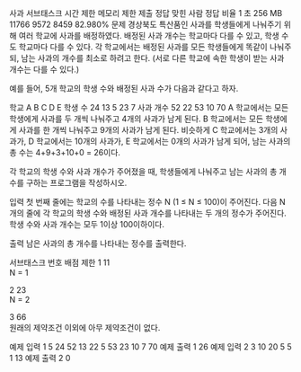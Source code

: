 사과 서브태스크
시간 제한	메모리 제한	제출	정답	맞힌 사람	정답 비율
1 초	256 MB	11766	9572	8459	82.980%
문제
경상북도 특산품인 사과를 학생들에게 나눠주기 위해 여러 학교에 사과를 배정하였다. 배정된 사과 개수는 학교마다 다를 수 있고, 학생 수도 학교마다 다를 수 있다. 각 학교에서는 배정된 사과를 모든 학생들에게 똑같이 나눠주되, 남는 사과의 개수를 최소로 하려고 한다. (서로 다른 학교에 속한 학생이 받는 사과 개수는 다를 수 있다.)

예를 들어, 5개 학교의 학생 수와 배정된 사과 수가 다음과 같다고 하자.

학교	A	B	C	D	E
학생 수	24	13	5	23	7
사과 개수	52	22	53	10	70
A 학교에서는 모든 학생에게 사과를 두 개씩 나눠주고 4개의 사과가 남게 된다. B 학교에서는 모든 학생에게 사과를 한 개씩 나눠주고 9개의 사과가 남게 된다. 비슷하게 C 학교에서는 3개의 사과가, D 학교에서는 10개의 사과가, E 학교에서는 0개의 사과가 남게 되어, 남는 사과의 총 수는 4+9+3+10+0 = 26이다. 

각 학교의 학생 수와 사과 개수가 주어졌을 때, 학생들에게 나눠주고 남는 사과의 총 개수를 구하는 프로그램을 작성하시오.

입력
첫 번째 줄에는 학교의 수를 나타내는 정수 N (1 ≤ N ≤ 100)이 주어진다. 다음 N 개의 줄에 각 학교의 학생 수와 배정된 사과 개수를 나타내는 두 개의 정수가 주어진다. 학생 수와 사과 개수는 모두 1이상 100이하이다. 

출력
남은 사과의 총 개수를 나타내는 정수를 출력한다.

서브태스크
번호	배점	제한
1	11	
N = 1

2	23	
N = 2

3	66	
원래의 제약조건 이외에 아무 제약조건이 없다.

예제 입력 1 
5
24 52
13 22
5 53
23 10
7 70
예제 출력 1 
26
예제 입력 2 
3
10 20
5 5
1 13
예제 출력 2 
0